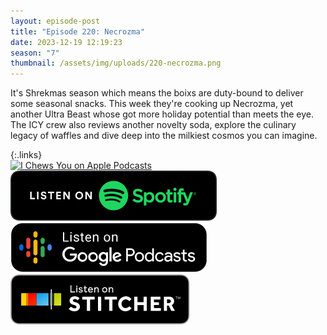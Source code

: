 ```yaml
---
layout: episode-post
title: "Episode 220: Necrozma"
date: 2023-12-19 12:19:23
season: "7"
thumbnail: /assets/img/uploads/220-necrozma.png
---
```

It's Shrekmas season which means the boixs are duty-bound to deliver some seasonal snacks. This week they're cooking up Necrozma, yet another Ultra Beast whose got more holiday potential than meets the eye. The ICY crew also reviews another novelty soda, explore the culinary legacy of waffles and dive deep into the milkiest cosmos you can imagine.

{:.links}  
[![I Chews You on Apple Podcasts](https://linkmaker.itunes.apple.com/en-us/badge-lrg.svg?releaseDate=2019-04-16T00:00:00Z&kind=podcast&bubble=podcasts)](https://podcasts.apple.com/us/podcast/220-necrozma/id1455409177?i=1000639058472)  [![I Chews You on Spotify](/assets/img/uploads/spotify-badge-button.svg)](https://open.spotify.com/episode/54urpP00QEfdCKaLWMYq3K?si=_ovFM2MkSsGjQHgY_MZzmw)  [![I Chews You on Google Podcasts](/assets/img/uploads/google-podcasts-badge-button.svg)](https://podcasts.google.com/feed/aHR0cHM6Ly9mZWVkcy5saWJzeW4uY29tLzE2ODgyMS9yc3Ma)  [![I Chews You on Stitcher](/assets/img/uploads/stitcher-badge-button.svg)](undefined)
